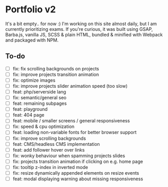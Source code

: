 # Portfolio v2

It's a bit empty.. for now :)
I'm working on this site almost daily, but I am currently prioritizing exams.
If you're curious, it was built using GSAP, Barba.js, vanilla JS, SCSS & plain HTML, bundled & minified with Webpack and packaged with NPM.

## To-do
- [ ] fix: fix scrolling backgrounds on projects
- [ ] fix: improve projects transition animation
- [ ] fix: optimize images
- [ ] fix: improve projects slider animation speed (too slow)
- [ ] feat: php/serverside lang
- [ ] fix: semantic/general seo
- [ ] feat: remaining subpages
- [ ] feat: playground
- [ ] feat: 404 page
- [ ] feat: mobile / smaller screens / general responsiveness
- [ ] fix: speed & cpu optimization
- [ ] feat: loading non-variable fonts for better browser support
- [ ] fix: improve scrolling backgrounds
- [ ] feat: CMS/headless CMS implementation
- [ ] feat: add follower hover over links
- [ ] fix: wonky behaviour when spamming projects slides
- [ ] fix: projects transition animation if clicking on e.g. home page
- [ ] fix: tooltip z-index in inverted mode
- [ ] fix: resize dynamically appended elements on resize events
- [ ] feat: modal displaying warning about missing responsiveness
